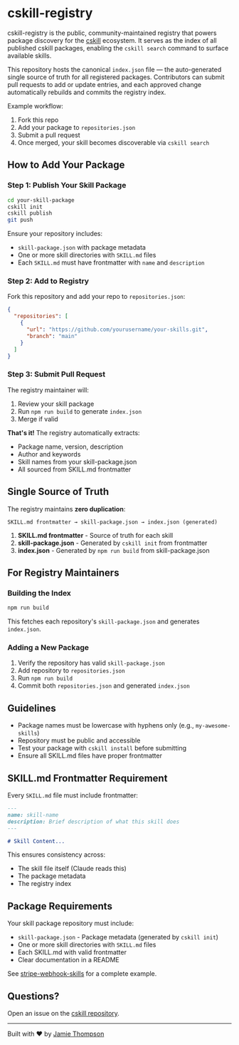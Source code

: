 # cskill-registry

cskill-registry is the public, community-maintained registry that powers package discovery for the [cskill](https://github.com/whatnextjamie/cskill) ecosystem. It serves as the index of all published cskill packages, enabling the `cskill search` command to surface available skills.

This repository hosts the canonical `index.json` file — the auto-generated single source of truth for all registered packages. Contributors can submit pull requests to add or update entries, and each approved change automatically rebuilds and commits the registry index.

Example workflow:
1. Fork this repo
2. Add your package to `repositories.json`
3. Submit a pull request
4. Once merged, your skill becomes discoverable via `cskill search`

## How to Add Your Package

### Step 1: Publish Your Skill Package

```bash
cd your-skill-package
cskill init
cskill publish
git push
```

Ensure your repository includes:
- `skill-package.json` with package metadata
- One or more skill directories with `SKILL.md` files
- Each `SKILL.md` must have frontmatter with `name` and `description`

### Step 2: Add to Registry

Fork this repository and add your repo to `repositories.json`:

```json
{
  "repositories": [
    {
      "url": "https://github.com/yourusername/your-skills.git",
      "branch": "main"
    }
  ]
}
```

### Step 3: Submit Pull Request

The registry maintainer will:
1. Review your skill package
2. Run `npm run build` to generate `index.json`
3. Merge if valid

**That's it!** The registry automatically extracts:
- Package name, version, description
- Author and keywords
- Skill names from your skill-package.json
- All sourced from SKILL.md frontmatter

## Single Source of Truth

The registry maintains **zero duplication**:

```
SKILL.md frontmatter → skill-package.json → index.json (generated)
```

1. **SKILL.md frontmatter** - Source of truth for each skill
2. **skill-package.json** - Generated by `cskill init` from frontmatter
3. **index.json** - Generated by `npm run build` from skill-package.json

## For Registry Maintainers

### Building the Index

```bash
npm run build
```

This fetches each repository's `skill-package.json` and generates `index.json`.

### Adding a New Package

1. Verify the repository has valid `skill-package.json`
2. Add repository to `repositories.json`
3. Run `npm run build`
4. Commit both `repositories.json` and generated `index.json`

## Guidelines

- Package names must be lowercase with hyphens only (e.g., `my-awesome-skills`)
- Repository must be public and accessible
- Test your package with `cskill install` before submitting
- Ensure all SKILL.md files have proper frontmatter

## SKILL.md Frontmatter Requirement

Every `SKILL.md` file must include frontmatter:

```markdown
---
name: skill-name
description: Brief description of what this skill does
---

# Skill Content...
```

This ensures consistency across:
- The skill file itself (Claude reads this)
- The package metadata
- The registry index

## Package Requirements

Your skill package repository must include:
- `skill-package.json` - Package metadata (generated by `cskill init`)
- One or more skill directories with `SKILL.md` files
- Each SKILL.md with valid frontmatter
- Clear documentation in a README

See [stripe-webhook-skills](https://github.com/whatnextjamie/stripe-webhook-skills) for a complete example.

## Questions?

Open an issue on the [cskill repository](https://github.com/whatnextjamie/cskill).

---

Built with ❤️ by [Jamie Thompson](https://github.com/whatnextjamie)
